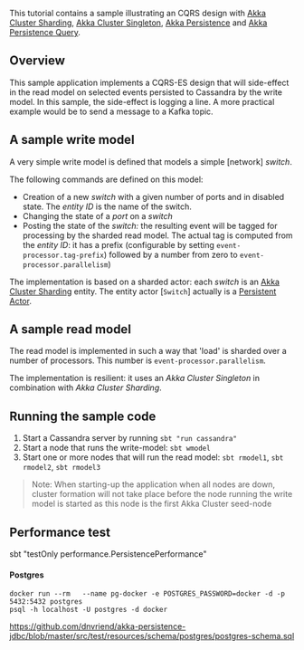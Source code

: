 This tutorial contains a sample illustrating an CQRS design with [Akka Cluster Sharding](http://doc.akka.io/docs/akka/current/scala/cluster-sharding.html), [Akka Cluster Singleton](http://doc.akka.io/docs/akka/current/cluster-singleton.html), [Akka Persistence](http://doc.akka.io/docs/akka/current/scala/persistence.html) and [Akka Persistence Query](http://doc.akka.io/docs/akka/current/scala/persistence-query.html).

## Overview

This sample application implements a CQRS-ES design that will side-effect in the read model on selected events persisted to Cassandra by the write model. In this sample, the side-effect is logging a line. A more practical example would be to send a message to a Kafka topic.

## A sample write model

A very simple write model is defined that models a simple [network] *switch*.

The following commands are defined on this model:

- Creation of a new *switch* with a given number of ports and in disabled state. The *entity ID* is the name of the switch. 
- Changing the state of a *port* on a *switch*
- Posting the state of the *switch:* the resulting event will be tagged for processing by the sharded read model. The actual tag is computed from the *entity ID*: it has a prefix (configurable by setting `event-processor.tag-prefix`) followed by a number from zero to `event-processor.parallelism`)

The implementation is based on a sharded actor: each *switch* is an [Akka Cluster Sharding](http://doc.akka.io/docs/akka/current/scala/cluster-sharding.html) entity. The entity actor [`Switch`] actually is a [Persistent Actor](http://doc.akka.io/docs/akka/current/scala/persistence.html).

## A sample read model

The read model is implemented in such a way that 'load' is sharded over a number of processors. This number is `event-processor.parallelism`.

The implementation is resilient: it uses an *Akka Cluster Singleton* in combination with *Akka Cluster Sharding*.

## Running the sample code

1. Start a Cassandra server by running `sbt "run cassandra"`
2. Start a node that runs the write-model: `sbt wmodel`
3. Start one or more nodes that will run the read model: `sbt rmodel1`, `sbt rmodel2`, `sbt rmodel3`

> Note: When starting-up the application when all nodes are down, cluster formation will not take place before the node running the write model is started as this node is the first Akka Cluster seed-node  



## Performance test

sbt "testOnly performance.PersistencePerformance"

#### Postgres
```
docker run --rm   --name pg-docker -e POSTGRES_PASSWORD=docker -d -p 5432:5432 postgres
psql -h localhost -U postgres -d docker
```

https://github.com/dnvriend/akka-persistence-jdbc/blob/master/src/test/resources/schema/postgres/postgres-schema.sql

